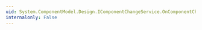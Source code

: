```yaml
---
uid: System.ComponentModel.Design.IComponentChangeService.OnComponentChanging(System.Object,System.ComponentModel.MemberDescriptor)
internalonly: False
---
```

